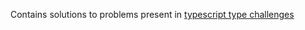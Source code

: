 Contains solutions to problems present in [typescript type challenges](https://github.com/type-challenges/type-challenges)